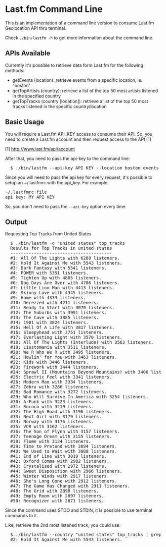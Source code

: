 Last.fm Command Line
====================

This is an implementation of a command line version to consume Last.fm
Geolocation API thru terminal.

Check `./bin/lastfm -h` to get more information about the command line.

APIs Available
--------------

Currently it's possible to retrieve data form Last.fm for the following
methods:

* getEvents (location): retrieve events from a specific location, ie. "boston"
* getTopArtists (country): retrieve a list of the top 50 most artists listened
  in the specified country
* getTopTracks (country [location]): retrieve a list of the top 50 most tracks
  listened in the specific country/location

Basic Usage
-----------

You will require a Last.fm API_KEY access to consume their API. So, you need to
create a Last.fm account and then request access to the API [1]

[1] http://www.last.fm/api/account

After that, you need to pass the api-key to the command line:

<pre>
  $ ./bin/lastfm --api-key API_KEY --location boston events
</pre>

Since you will need to pass the api key for every request, it's possible to
setup an ~/.lastfmrc with the api_key. For example:

<pre>
~/.lastfmrc file
api_key: MY_API_KEY
</pre>

So, you don't need to pass the `--api-key` option every time.

Output
------

Requesting Top Tracks from United States

<pre>
  $ ./bin/lastfm -c "united states" top_tracks
  Results for Top Tracks in united states
  ---------------------------------------
  #1: All Of The Lights with 6288 listeners.
  #2: Hold It Against Me with 5543 listeners.
  #3: Dark Fantasy with 5541 listeners.
  #4: POWER with 5351 listeners.
  #5: Tighten Up with 4805 listeners.
  #6: Dog Days Are Over with 4706 listeners.
  #7: Little Lion Man with 4413 listeners.
  #8: Skinny Love with 4345 listeners.
  #9: Home with 4333 listeners.
  #10: Derezzed with 4211 listeners.
  #11: Ready to Start with 4070 listeners.
  #12: The Suburbs with 3991 listeners.
  #13: The Cave with 3885 listeners.
  #14: 1901 with 3824 listeners.
  #15: Hell Of A Life with 3817 listeners.
  #16: Sleepyhead with 3751 listeners.
  #17: Everlasting Light with 3570 listeners.
  #18: All Of The Lights (Interlude) with 3563 listeners.
  #19: Lisztomania with 3511 listeners.
  #20: We R Who We R with 3495 listeners.
  #21: Howlin' for You with 3463 listeners.
  #22: Kids with 3446 listeners.
  #23: Firework with 3444 listeners.
  #24: Sprawl II (Mountains Beyond Mountains) with 3400 listeners.
  #25: Electric Feel with 3341 listeners.
  #26: Modern Man with 3334 listeners.
  #27: Zebra with 3286 listeners.
  #28: Bad Romance with 3272 listeners.
  #29: Who Will Survive In America with 3254 listeners.
  #30: A-Punk with 3223 listeners.
  #31: Rococo with 3219 listeners.
  #32: The High Road with 3196 listeners.
  #33: Next Girl with 3179 listeners.
  #34: Norway with 3176 listeners.
  #35: VCR with 3162 listeners.
  #36: The Son of Flynn with 3157 listeners.
  #37: Teenage Dream with 3155 listeners.
  #38: Flume with 3134 listeners.
  #39: Time to Pretend with 3094 listeners.
  #40: We Used to Wait with 3088 listeners.
  #41: End of Line with 3019 listeners.
  #42: Oxford Comma with 2982 listeners.
  #43: Crystalised with 2972 listeners.
  #44: Sweet Disposition with 2966 listeners.
  #45: Winter Winds with 2917 listeners.
  #46: She's Long Gone with 2912 listeners.
  #47: The Game Has Changed with 2911 listeners.
  #48: The Grid with 2898 listeners.
  #49: Empty Room with 2897 listeners.
  #50: Recognizer with 2871 listeners.
</pre>

Since the command uses STDO and STDIN, it is possible to use terminal commands
to it.

Like, retrieve the 2nd most listened track, you could use:

<pre>
  $ ./bin/lastfm --country "united states" top_tracks | grep "#2"
  #2: Hold It Against Me with 5543 listeners.
</pre>
